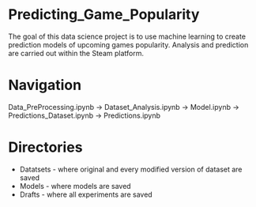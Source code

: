 # Predicting_Game_Popularity
The goal of this data science project is to use machine learning to create prediction models of upcoming games popularity. Analysis and prediction are carried out within the Steam platform.
# Navigation
Data_PreProcessing.ipynb -> Dataset_Analysis.ipynb -> Model.ipynb -> Predictions_Dataset.ipynb -> Predictions.ipynb
# Directories
- Datatsets - where original and every modified version of dataset are saved
- Models - where models are saved
- Drafts - where all experiments are saved
